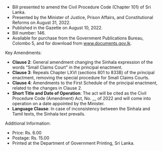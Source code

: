 - Bill presented to amend the Civil Procedure Code (Chapter 101) of Sri Lanka.
- Presented by the Minister of Justice, Prison Affairs, and Constitutional Reforms on August 31, 2022.
- Published in the Gazette on August 10, 2022.
- Bill number: 146.
- Available for purchase from the Government Publications Bureau, Colombo 5, and for download from www.documents.gov.lk.
  
Key Amendments:
- **Clause 2**: General amendment changing the Sinhala expression of the words “Small Claims Court” in the principal enactment.
- **Clause 3**: Repeals Chapter LXVI (sections 801 to 833B) of the principal enactment, removing the special procedure for Small Claims Courts.
- **Clause 4**: Amendments to the First Schedule of the principal enactment, related to the changes in Clause 2.
- **Short Title and Date of Operation**: The act will be cited as the Civil Procedure Code (Amendment) Act, No. __ of 2022 and will come into operation on a date appointed by the Minister.
- **Language Clause**: In case of inconsistency between the Sinhala and Tamil texts, the Sinhala text prevails.

Additional Information:
- Price: Rs. 6.00
- Postage: Rs. 15.00
- Printed at the Department of Government Printing, Sri Lanka.